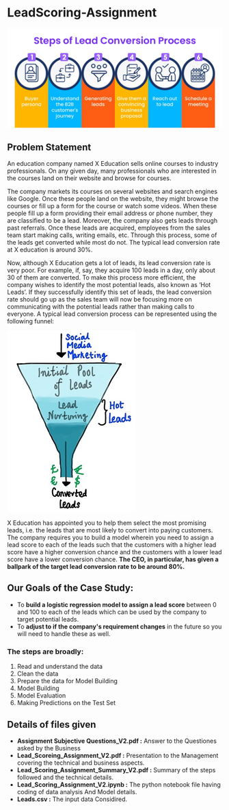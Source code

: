 # LeadScoring-Assignment
<img src = 'https://github.com/sarojkumarpramanik/Lead_Scoreing_Case_Study/blob/afba1db0aedc55ea1e06ad490ddd43ad0b317d0d/image-20221222-235101.png' >

## Problem Statement

An education company named X Education sells online courses to industry professionals. On any given day, many professionals who are interested in the courses land on their website and browse for courses.

The company markets its courses on several websites and search engines like Google. Once these people land on the website, they might browse the courses or fill up a form for the course or watch some videos. When these people fill up a form providing their email address or phone number, they are classified to be a lead. Moreover, the company also gets leads through past referrals. Once these leads are acquired, employees from the sales team start making calls, writing emails, etc. Through this process, some of the leads get converted while most do not. The typical lead conversion rate at X education is around 30%.

Now, although X Education gets a lot of leads, its lead conversion rate is very poor. For example, if, say, they acquire 100 leads in a day, only about 30 of them are converted. To make this process more efficient, the company wishes to identify the most potential leads, also known as ‘Hot Leads’. If they successfully identify this set of leads, the lead conversion rate should go up as the sales team will now be focusing more on communicating with the potential leads rather than making calls to everyone. A typical lead conversion process can be represented using the following funnel:

<img src= 'https://github.com/sarojkumarpramanik/Lead_Scoreing_Case_Study/blob/b0c010dae091cbe20de95594701cdc43f4f0023d/image-20221222-234109.png' >

X Education has appointed you to help them select the most promising leads, i.e. the leads that are most likely to convert into paying customers. The company requires you to build a model wherein you need to assign a lead score to each of the leads such that the customers with a higher lead score have a higher conversion chance and the customers with a lower lead score have a lower conversion chance. **The CEO, in particular, has given a ballpark of the target lead conversion rate to be around 80%.**

## Our Goals of the Case Study:

- To **build a logistic regression model to assign a lead score** between 0 and 100 to each of the leads which can be used by the company to target potential leads. 
- To **adjust to if the company's requirement changes** in the future so you will need to handle these as well.

### The steps are broadly:

1. Read and understand the data
2. Clean the data
3. Prepare the data for Model Building
4. Model Building
5. Model Evaluation
6. Making Predictions on the Test Set

## Details of files given

- **Assignment Subjective Questions_V2.pdf :** Answer to the Questiones asked by the Business
- **Lead_Scoreing_Assignment_V2.pdf :** Presentation to the Management covering the technical and business aspects.
- **Lead_Scoring_Assignment_Summary_V2.pdf :** Summary of the steps followed and the technical details.
- **Lead_Scoring_Assignment_V2.ipynb :** The python notebook file having coding of data analysis And Model details.
- **Leads.csv :** The input data Considired.
